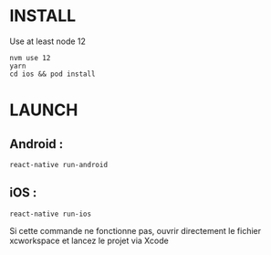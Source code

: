 # INSTALL

Use at least node 12

```
nvm use 12
yarn
cd ios && pod install
```

# LAUNCH

## Android :

```
react-native run-android
```

## iOS :

```
react-native run-ios
```

Si cette commande ne fonctionne pas, ouvrir directement le fichier xcworkspace et lancez le projet via Xcode
